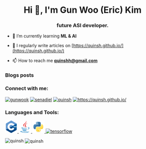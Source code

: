 <h1 align="center">Hi 👋, I'm Gun Woo (Eric) Kim</h1>
<h3 align="center">future ASI developer.</h3>

- 🌱 I’m currently learning **ML & AI**

- 📝 I regularly write articles on [https://quinsh.github.io/](https://quinsh.github.io/)

- 📫 How to reach me **quinshh@gmail.com**

### Blogs posts
<!-- BLOG-POST-LIST:START -->
<!-- BLOG-POST-LIST:END -->

<h3 align="left">Connect with me:</h3>
<p align="left">
<a href="https://linkedin.com/in/gunwook" target="blank"><img align="center" src="https://raw.githubusercontent.com/rahuldkjain/github-profile-readme-generator/master/src/images/icons/Social/linked-in-alt.svg" alt="gunwook" height="30" width="40" /></a>
<a href="https://codeforces.com/profile/senadiel" target="blank"><img align="center" src="https://raw.githubusercontent.com/rahuldkjain/github-profile-readme-generator/master/src/images/icons/Social/codeforces.svg" alt="senadiel" height="30" width="40" /></a>
<a href="https://www.leetcode.com/quinsh" target="blank"><img align="center" src="https://raw.githubusercontent.com/rahuldkjain/github-profile-readme-generator/master/src/images/icons/Social/leet-code.svg" alt="quinsh" height="30" width="40" /></a>
<a href="/https://quinsh.github.io/" target="blank"><img align="center" src="https://raw.githubusercontent.com/rahuldkjain/github-profile-readme-generator/master/src/images/icons/Social/rss.svg" alt="https://quinsh.github.io/" height="30" width="40" /></a>
</p>

<h3 align="left">Languages and Tools:</h3>
<p align="left"> <a href="https://www.w3schools.com/cpp/" target="_blank" rel="noreferrer"> <img src="https://raw.githubusercontent.com/devicons/devicon/master/icons/cplusplus/cplusplus-original.svg" alt="cplusplus" width="40" height="40"/> </a> <a href="https://www.java.com" target="_blank" rel="noreferrer"> <img src="https://raw.githubusercontent.com/devicons/devicon/master/icons/java/java-original.svg" alt="java" width="40" height="40"/> </a> <a href="https://www.python.org" target="_blank" rel="noreferrer"> <img src="https://raw.githubusercontent.com/devicons/devicon/master/icons/python/python-original.svg" alt="python" width="40" height="40"/> </a> <a href="https://www.tensorflow.org" target="_blank" rel="noreferrer"> <img src="https://www.vectorlogo.zone/logos/tensorflow/tensorflow-icon.svg" alt="tensorflow" width="40" height="40"/> </a> </p>

<p><img align="left" src="https://github-readme-stats.vercel.app/api/top-langs?username=quinsh&show_icons=true&locale=en&layout=compact" alt="quinsh" /></p>

<p>&nbsp;<img align="center" src="https://github-readme-stats.vercel.app/api?username=quinsh&show_icons=true&locale=en" alt="quinsh" /></p>

